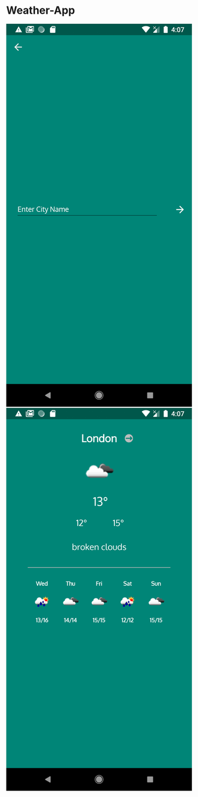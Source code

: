 # Weather-App

 

![alt text](https://github.com/visvajeet/Weather-App/blob/master/one.png)
![alt text](https://github.com/visvajeet/Weather-App/blob/master/two.png)

